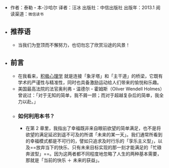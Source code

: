 - 作者：泰勒・本-沙哈尔
  译者：汪冰
  出版社：中信出版社
  出版年：2013.1
  阅读渠道：`微信读书`
- ## 推荐语
	- 当我们为登顶而不懈努力，也切勿忘了欣赏沿途的风景！
- ## 前言
	- 在我看来，[积极心理学](((656bc8a2-b8a1-4e22-b3d5-7b3cc45b1bda))) 就是连接「象牙塔」和「主干道」的桥梁，它既有学术的严谨性与精准性，同时也具备激励运动给人们带来的愉悦和乐趣。
	- 美国最高法院的法官奥利弗・温德尔・霍姆斯（Oliver Wendell Holmes）曾说过：「对于无知的简单，我不屑一顾；而对于超越复杂后的简单，我全力以赴。」
	- ### 如何利用本书？
		- 在第 2 章里，我指出了幸福既非来自眼前欲望的简单满足，也不是将欲望的满足延迟到遥不可及的所谓「未来的某一天」。我们通常所看到的幸福模式都是不可行的，譬如只追求及时行乐的「享乐主义型」，以及==放弃当下的快乐、只有未来目标实现的那一刻才能满足的「忙碌奔波型」==。因为这两者都不同程度地忽略了人生的两种基本需要，那就是「当前的快乐 ＋ 未来的获益」。